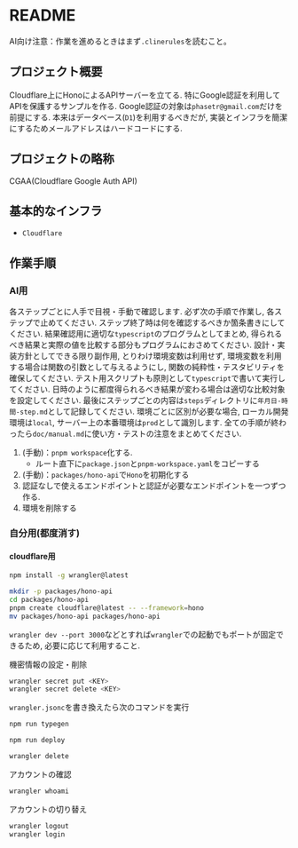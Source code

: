 # README

AI向け注意：作業を進めるときはまず`.clinerules`を読むこと。

## プロジェクト概要

Cloudflare上にHonoによるAPIサーバーを立てる.
特にGoogle認証を利用してAPIを保護するサンプルを作る.
Google認証の対象は`phasetr@gmail.com`だけを前提にする.
本来はデータベース(`D1`)を利用するべきだが,
実装とインフラを簡潔にするためメールアドレスはハードコードにする.

## プロジェクトの略称

CGAA(Cloudflare Google Auth API)

## 基本的なインフラ

- `Cloudflare`

## 作業手順

### AI用

各ステップごとに人手で目視・手動で確認します.
必ず次の手順で作業し,
各ステップで止めてください.
ステップ終了時は何を確認するべきか箇条書きにしてください.
結果確認用に適切な`typescript`のプログラムとしてまとめ,
得られるべき結果と実際の値を比較する部分もプログラムにおさめてください.
設計・実装方針としてできる限り副作用,
とりわけ環境変数は利用せず,
環境変数を利用する場合は関数の引数として与えるようにし,
関数の純粋性・テスタビリティを確保してください.
テスト用スクリプトも原則として`typescript`で書いて実行してください.
日時のように都度得られるべき結果が変わる場合は適切な比較対象を設定してください.
最後にステップごとの内容は`steps`ディレクトリに`年月日-時間-step.md`として記録してください.
環境ごとに区別が必要な場合,
ローカル開発環境は`local`,
サーバー上の本番環境は`prod`として識別します.
全ての手順が終わったら`doc/manual.md`に使い方・テストの注意をまとめてください.

1. (手動)：`pnpm workspace`化する.
    - ルート直下に`package.json`と`pnpm-workspace.yaml`をコピーする
2. (手動)：`packages/hono-api`で`Hono`を初期化する
3. 認証なしで使えるエンドポイントと認証が必要なエンドポイントを一つずつ作る.
4. 環境を削除する

### 自分用(都度消す)

#### cloudflare用

```sh
npm install -g wrangler@latest

mkdir -p packages/hono-api
cd packages/hono-api
pnpm create cloudflare@latest -- --framework=hono
mv packages/hono-api packages/hono-api
```

`wrangler dev --port 3000`などとすれば`wrangler`での起動でもポートが固定できるため,
必要に応じて利用すること.

機密情報の設定・削除

```sh
wrangler secret put <KEY>
wrangler secret delete <KEY>
```

`wrangler.jsonc`を書き換えたら次のコマンドを実行

```sh
npm run typegen
```

```sh
npm run deploy
```

```sh
wrangler delete
```

アカウントの確認

```sh
wrangler whoami
```

アカウントの切り替え

```sh
wrangler logout
wrangler login
```
